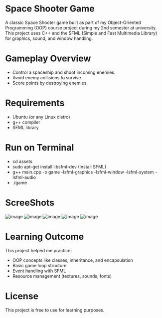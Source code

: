 # Space Shooter Game
A classic Space Shooter game built as part of my Object-Oriented Programming (OOP) course project during my 2nd semester at university.
This project uses C++ and the SFML (Simple and Fast Multimedia Library) for graphics, sound, and window handling.

# Gameplay Overview
- Control a spaceship and shoot incoming enemies.
- Avoid enemy collisions to survive.
- Score points by destroying enemies.

# Requirements
- Ubuntu (or any Linux distro)
- g++ compiler
- SFML library

# Run on Terminal
- cd assets
- sudo apt-get install libsfml-dev (Install SFML)
- g++ main.cpp -o game -lsfml-graphics -lsfml-window -lsfml-system -lsfml-audio
- ./game

# ScreeShots
![image](https://github.com/user-attachments/assets/fef12f66-9cbd-4975-a620-4a7d0d776e88)
![image](https://github.com/user-attachments/assets/52374ee7-52e6-4f05-bdc6-71b94c031842)
![image](https://github.com/user-attachments/assets/e215fe14-bc2b-4ba7-a098-3011edd669a9)
![image](https://github.com/user-attachments/assets/9d923762-2144-47f7-a2cc-01fdf0abc21e)
![image](https://github.com/user-attachments/assets/b99ba8e5-3b41-4bac-a9a7-6bcf7fc21579)



# Learning Outcome
This project helped me practice:
- OOP concepts like classes, inheritance, and encapsulation
- Basic game loop structure
- Event handling with SFML
- Resource management (textures, sounds, fonts)

# License
This project is free to use for learning purposes.

